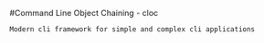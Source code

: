 #Command Line Object Chaining - cloc

    Modern cli framework for simple and complex cli applications
